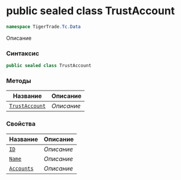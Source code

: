 
# public sealed class TrustAccount
```csharp
namespace TigerTrade.Tc.Data
```



Описание

### Синтаксис
```csharp
public sealed class TrustAccount
```


### Методы
| Название | Описание |
| --- | --- |
| [`TrustAccount`](./TrustAccount.cs/Методы/TrustAccount.md) | *Описание* |

### Свойства
| Название | Описание |
| --- | --- |
| [`ID`](./TrustAccount.cs/Свойства/ID.md) | *Описание* |
| [`Name`](./TrustAccount.cs/Свойства/Name.md) | *Описание* |
| [`Accounts`](./TrustAccount.cs/Свойства/Accounts.md) | *Описание* |



